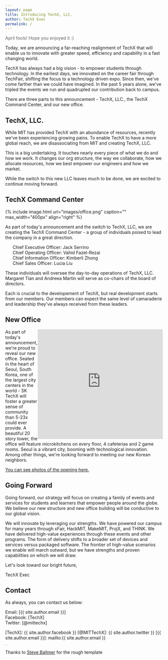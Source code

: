 ```yaml
---
layout: page
title: Introducing TechX, LLC.
author: TechX Exec
permalink: /
---
```


<p style="color: rgb(98,98,98);">April fools! Hope you enjoyed it :)</p>

Today, we are announcing a far-reaching realignment of TechX that will enable us to innovate with greater speed, efficiency and capability in a fast changing world.

TechX has always had a big vision - to empower students through technology. In the earliest days, we innovated on the career fair through TechFair, shifting the focus to a technology driven expo. Since then, we've come farther than we could have imagined. In the past 5 years alone, we've tripled the events we run and quadrupled our contribution back to campus.

There are three parts to this announcement - TechX, LLC., the TechX Command Center, and our new office.

## TechX, LLC.

While MIT has provided TechX with an abundance of resources, recently we've been experiencing growing pains. To enable TechX to have a more global reach, we are disassociating from MIT and creating TechX, LLC.

This is a big undertaking. It touches nearly every piece of what we do and how we work. It changes our org structure, the way we collaborate, how we allocate resources, how we best empower our engineers and how we market.

While the switch to this new LLC leaves much to be done, we are excited to continue moving forward.

## TechX Command Center

{% include image.html url="images/office.png" caption="" max_width="400px" align="right" %}

As part of today's announcement and the switch to TechX, LLC, we are creating the TechX Command Center - a group of individuals poised to lead the company in a great direction.

<ul style="list-style-type:none">
  <li>Chief Executive Officer: Jack Serrino</li>
  <li>Chief Operating Officer: Vahid Fazel-Rezai</li>
  <li>Chief Information Officer: Kimberli Zhong</li>
  <li>Chief Sales Officer: Lucia Liu</li>
</ul>

These individuals will oversee the day-to-day operations of TechX, LLC. Margaret Tian and Andreea Martin will serve as co-chairs of the board of directors.

Each is crucial to the developement of TechX, but real development starts from our members. Our members can expect the same level of camaraderie and leadership they've always received from these leaders.

## New Office

<div style="float: right;">
<iframe style="float: right;" src="https://www.google.com/maps/embed?pb=!1m18!1m12!1m3!1d12660.224494948663!2d127.04583153354514!3d37.50659442694456!2m3!1f0!2f0!3f0!3m2!1i1024!2i768!4f13.1!3m3!1m2!1s0x357ca413dc481a47%3A0x812198b3cbbabda!2s435+Teheran-ro%2C+Gangnam-gu%2C+Seoul%2C+South+Korea!5e0!3m2!1sen!2sus!4v1459513995300" width="400" height="350" frameborder="0" style="border:0" allowfullscreen></iframe></div>

As part of today's announcement, we're proud to reveal our new office. Seated in the heart of Seoul, South Korea, one of the largest city centers in the world - SK TechX will foster a greater sense of community than 5-23x could ever provide. A beautiful 20 story tower, the office will feature microkitchens on every floor, 4 cafeterias and 2 game rooms. Seoul is a vibrant city, booming with technological innovation. Among other things, we're looking forward to meeting our new Korean neighbors.

<a target="_blank" href="http://imgur.com/a/PZEcl">You can see photos of the opening here.</a>

## Going Forward

Going forward, our strategy will focus on creating a family of events and services for students and learners that empower people around the globe. We believe our new structure and new office building will be conductive to our global vision.

We will innovate by leveraging our strengths. We have powered our campus for many years through xFair, HackMIT, MakeMIT, ProjX, and THINK. We have delivered high-value experiences through these events and other programs. The form of delivery shifts to a broader set of devices and services versus packaged software. The frontier of high-value scenarios we enable will march outward, but we have strengths and proven capabilities on which we will draw.

Let's look toward our bright future,

TechX Exec

## Contact

As always, you can contact us below:

Email: [{{ site.author.email }}] <br />
Facebook: [TechX] <br />
Twitter: [@mittechx] <br />


[TechX]: {{ site.author.facebook }}
[@MITTechX]: {{ site.author.twitter }}
[{{ site.author.email }}]: mailto:{{ site.author.email }}

<p style="font-size: 0.1em; color: #555;">April fools ;)</p>

<p class="hidden">Thanks to <a href="http://genius.com/Microsoft-memo-to-employees-on-restructuring-annotated">Steve Ballmer</a> for the rough template</p>
